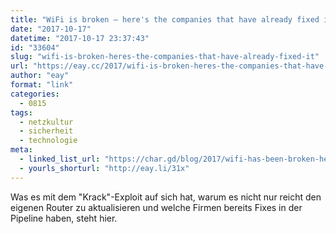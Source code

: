 ```yaml
---
title: "WiFi is broken – here's the companies that have already fixed it"
date: "2017-10-17"
datetime: "2017-10-17 23:37:43"
id: "33604"
slug: "wifi-is-broken-heres-the-companies-that-have-already-fixed-it"
url: "https://eay.cc/2017/wifi-is-broken-heres-the-companies-that-have-already-fixed-it/"
author: "eay"
format: "link"
categories:
  - 0815
tags:
  - netzkultur
  - sicherheit
  - technologie
meta:
  - linked_list_url: "https://char.gd/blog/2017/wifi-has-been-broken-heres-the-companies-that-have-already-fixed-it"
  - yourls_shorturl: "http://eay.li/31x"
---
```


Was es mit dem "Krack"-Exploit auf sich hat, warum es nicht nur reicht den eigenen Router zu aktualisieren und welche Firmen bereits Fixes in der Pipeline haben, steht hier.
